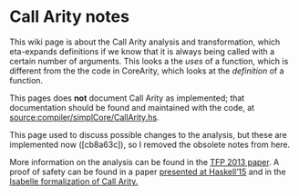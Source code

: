 # Call Arity notes



This wiki page is about the Call Arity analysis and transformation, which eta-expands definitions if we know that it is always being called with a certain number of arguments. This looks a the *uses* of a function, which is different from the the code in  CoreArity, which looks at the *definition* of a function.



This pages does **not** document Call Arity as implemented; that documentation should be found and maintained with the code, at [source:compiler/simplCore/CallArity.hs](/trac/ghc/browser/compiler/simplCore/CallArity.hs)[](/trac/ghc/export/HEAD/ghc/compiler/simplCore/CallArity.hs).



This page used to discuss possible changes to the analysis, but these are implemented now (\[cb8a63c\]), so I removed the obsolete notes from here.



More information on the analysis can be found in the [
TFP 2013 paper](http://www.joachim-breitner.de/publications/CallArity-TFP.pdf). A proof of safety can be found in a paper [
presented at Haskell’15](http://www.joachim-breitner.de/publications/CallArity-Haskell15.pdf) and in the [
Isabelle formalization of Call Arity.](http://afp.sourceforge.net/entries/Call_Arity.shtml)


